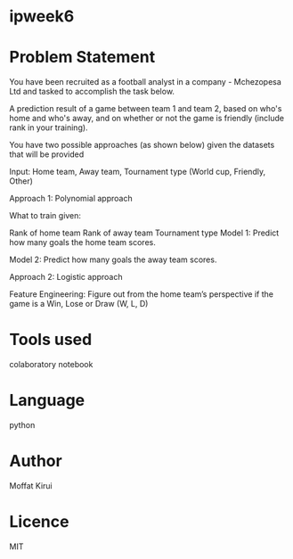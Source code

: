 # ipweek6
# Problem Statement
You have been recruited as a football analyst in a company - Mchezopesa Ltd and tasked to accomplish the task below.

A prediction result of a game between team 1 and team 2, based on who's home and who's away, and on whether or not the game is friendly (include rank in your training).

You have two possible approaches (as  shown below) given the datasets that will be provided

Input: Home team, Away team, Tournament type (World cup, Friendly, Other)

Approach 1: Polynomial approach

What to train given:

Rank of home team
Rank of away team
Tournament type
Model 1: Predict how many goals the home team scores.

Model 2: Predict how many goals the away team scores.

Approach 2: Logistic approach

Feature Engineering: Figure out from the home team’s perspective if the game is a Win, Lose or Draw (W, L, D)

# Tools used
colaboratory notebook

# Language
python

# Author
Moffat Kirui

# Licence
MIT 
